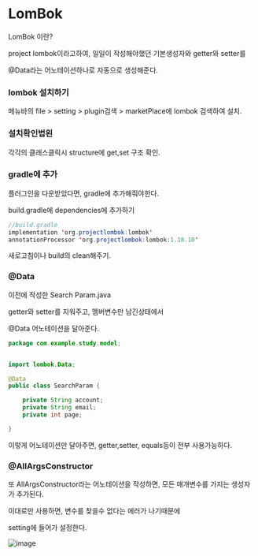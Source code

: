 # LomBok
LomBok 이란?

project lombok이라고하여,  일일이 작성해야했던 기본생성자와 getter와 setter를

@Data라는 어노테이션하나로 자동으로 생성해준다.

### lombok 설치하기
메뉴바의 file > setting > plugin검색 > marketPlace에 lombok 검색하여 설치.



### 설치확인법왼

각각의 클래스클릭시 structure에 get,set 구조 확인.

### gradle에 추가

플러그인을 다운받았다면, gradle에 추가해줘야한다.

build.gradle에 dependencies에 추가하기

```java
//build.gradle
implementation 'org.projectlombok:lombok'
annotationProcessor 'org.projectlombok:lombok:1.18.10'
```

새로고침이나 build의 clean해주기.


### @Data

이전에 작성한 Search Param.java

getter와 setter를 지워주고, 멤버변수만 남긴상태에서

@Data 어노테이션을 달아준다.

```java
package com.example.study.model;


import lombok.Data;

@Data
public class SearchParam {

    private String account;
    private String email;
    private int page;

}

```

이렇게 어노테이션만 달아주면, getter,setter, equals등이 전부 사용가능하다.

### @AllArgsConstructor

또 AllArgsConstructor라는 어노테이션을 작성하면, 모든 매개변수를 가지는 생성자가 추가된다.

이대로만 사용하면, 변수를 찾을수 없다는 에러가 나기때문에

setting에 들어가 설정한다.

![image](https://user-images.githubusercontent.com/85108615/196065029-0091a3be-4625-4968-9e0c-93674cf40ff8.png)



